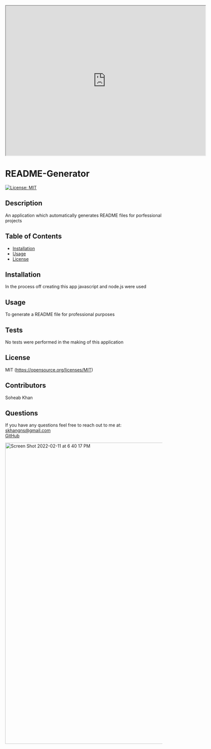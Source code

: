    
 <iframe src="https://drive.google.com/file/d/1vEvgcijN8N98z7sgK29WklosaviioB4l/preview" width="640" height="480"></iframe>

   # README-Generator
  
  [![License: MIT](https://img.shields.io/badge/License-MIT-yellow.svg)](https://opensource.org/licenses/MIT)

  ## Description
  An application which automatically generates README files for porfessional projects
  
  
  ## Table of Contents 
  - [Installation](#installation)
  - [Usage](#usage)
  - [License](#license)
 
  ## Installation
  
  In the process off creating this app javascript and node.js were used
  
  ## Usage
 
  To generate a README file for professional purposes
 
 
   ## Tests
  No tests were performed in the making of this application
  
  ## License 
  MIT
  (https://opensource.org/licenses/MIT)

  ## Contributors
  Soheab Khan
  
  ## Questions
  If you have any questions feel free to reach out to me at:
  <br>
  [skhangns@gmail.com](mailto:skhangns@gmail.com)
  <br>
  [GitHub](https://github.com/skhangns)

<img width="965" alt="Screen Shot 2022-02-11 at 6 40 17 PM" src="https://user-images.githubusercontent.com/80996160/153685122-16e7deba-1d90-41e4-b702-ba75bf3bf8d1.png">



